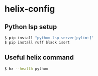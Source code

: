 # helix-config

## Python lsp setup
```bash
$ pip install "python-lsp-server[pylint]"
$ pip install ruff black isort
```

## Useful helix command
```bash
$ hx --health python
```
